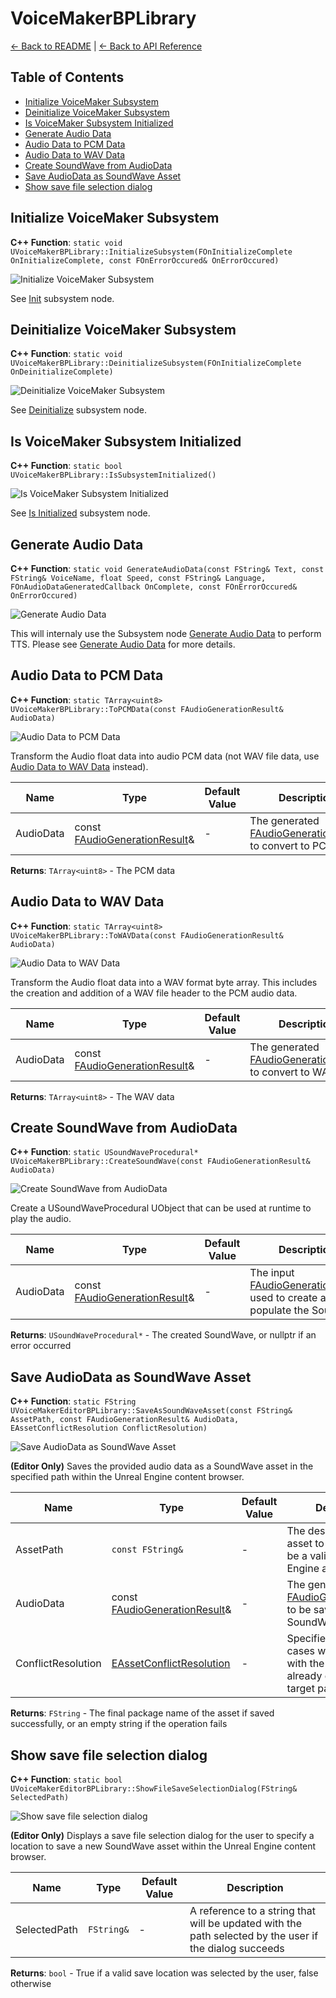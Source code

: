 # VoiceMakerBPLibrary

[← Back to README](README.md) | [← Back to API Reference](api_reference.md)

## Table of Contents
- [Initialize VoiceMaker Subsystem](#initialize-voicemaker-subsystem)
- [Deinitialize VoiceMaker Subsystem](#deinitialize-voicemaker-subsystem)
- [Is VoiceMaker Subsystem Initialized](#is-voicemaker-subsystem-initialized)
- [Generate Audio Data](#generate-audio-data)
- [Audio Data to PCM Data](#audio-data-to-pcm-data)
- [Audio Data to WAV Data](#audio-data-to-wav-data)
- [Create SoundWave from AudioData](#create-soundwave-from-audiodata)
- [Save AudioData as SoundWave Asset](#save-audiodata-as-soundwave-asset)
- [Show save file selection dialog](#show-save-file-selection-dialog)

## Initialize VoiceMaker Subsystem

**C++ Function**: `static void UVoiceMakerBPLibrary::InitializeSubsystem(FOnInitializeComplete OnInitializeComplete, const FOnErrorOccured& OnErrorOccured)`

![Initialize VoiceMaker Subsystem](res/library_init.png)

See [Init](subsystem.md#init) subsystem node.

## Deinitialize VoiceMaker Subsystem

**C++ Function**: `static void UVoiceMakerBPLibrary::DeinitializeSubsystem(FOnInitializeComplete OnDeinitializeComplete)`

![Deinitialize VoiceMaker Subsystem](res/library_deinit.png)

See [Deinitialize](subsystem.md#deinitialize) subsystem node.

## Is VoiceMaker Subsystem Initialized

**C++ Function**: `static bool UVoiceMakerBPLibrary::IsSubsystemInitialized()`

![Is VoiceMaker Subsystem Initialized](res/library_isinitialized.png)

See [Is Initialized](subsystem.md#is-initialized) subsystem node.

## Generate Audio Data

**C++ Function**: `static void GenerateAudioData(const FString& Text, const FString& VoiceName, float Speed, const FString& Language, FOnAudioDataGeneratedCallback OnComplete, const FOnErrorOccured& OnErrorOccured)`

![Generate Audio Data](res/library_generate.png)

This will internaly use the Subsystem node [Generate Audio Data](subsystem.md#generate-audio-data) to perform TTS. Please see [Generate Audio Data](subsystem.md#generate-audio-data) for more details.

## Audio Data to PCM Data

**C++ Function**: `static TArray<uint8> UVoiceMakerBPLibrary::ToPCMData(const FAudioGenerationResult& AudioData)`

![Audio Data to PCM Data](res/library_topcm.png)

Transform the Audio float data into audio PCM data (not WAV file data, use [Audio Data to WAV Data](#audio-data-to-wav-data) instead).

| Name | Type | Default Value | Description |
|------|------|---------------|-------------|
| AudioData | const [FAudioGenerationResult](api_reference.md#faudiogenerationresult)& | - | The generated [FAudioGenerationResult](api_reference.md#faudiogenerationresult) to convert to PCM data |

**Returns**: `TArray<uint8>` - The PCM data

## Audio Data to WAV Data

**C++ Function**: `static TArray<uint8> UVoiceMakerBPLibrary::ToWAVData(const FAudioGenerationResult& AudioData)`

![Audio Data to WAV Data](res/library_towav.png)

Transform the Audio float data into a WAV format byte array. This includes the creation and addition of a WAV file header to the PCM audio data.

| Name | Type | Default Value | Description |
|------|------|---------------|-------------|
| AudioData | const [FAudioGenerationResult](api_reference.md#faudiogenerationresult)& | - | The generated [FAudioGenerationResult](api_reference.md#faudiogenerationresult) to convert to WAV data |

**Returns**: `TArray<uint8>` - The WAV data

## Create SoundWave from AudioData

**C++ Function**: `static USoundWaveProcedural* UVoiceMakerBPLibrary::CreateSoundWave(const FAudioGenerationResult& AudioData)`

![Create SoundWave from AudioData](res/library_createsound.png)

Create a USoundWaveProcedural UObject that can be used at runtime to play the audio.

| Name | Type | Default Value | Description |
|------|------|---------------|-------------|
| AudioData | const [FAudioGenerationResult](api_reference.md#faudiogenerationresult)& | - | The input [FAudioGenerationResult](api_reference.md#faudiogenerationresult) used to create and populate the Sound |

**Returns**: `USoundWaveProcedural*` - The created SoundWave, or nullptr if an error occurred

## Save AudioData as SoundWave Asset

**C++ Function**: `static FString UVoiceMakerEditorBPLibrary::SaveAsSoundWaveAsset(const FString& AssetPath, const FAudioGenerationResult& AudioData, EAssetConflictResolution ConflictResolution)`

![Save AudioData as SoundWave Asset](res/library_saveasset.png)

**(Editor Only)** Saves the provided audio data as a SoundWave asset in the specified path within the Unreal Engine content browser.

| Name | Type | Default Value | Description |
|------|------|---------------|-------------|
| AssetPath | `const FString&` | - | The desired path for the asset to be saved. Must be a valid Unreal Engine asset path |
| AudioData | const [FAudioGenerationResult](api_reference.md#faudiogenerationresult)& | - | The generated [FAudioGenerationResult](api_reference.md#faudiogenerationresult) to be saved as a SoundWave asset |
| ConflictResolution | [EAssetConflictResolution](api_reference.md#eassetconflictresolution) | - | Specifies how to handle cases where an asset with the same name already exists at the target path |

**Returns**: `FString` - The final package name of the asset if saved successfully, or an empty string if the operation fails

## Show save file selection dialog

**C++ Function**: `static bool UVoiceMakerEditorBPLibrary::ShowFileSaveSelectionDialog(FString& SelectedPath)`

![Show save file selection dialog](res/library_savedialog.png)

**(Editor Only)** Displays a save file selection dialog for the user to specify a location to save a new SoundWave asset within the Unreal Engine content browser.

| Name | Type | Default Value | Description |
|------|------|---------------|-------------|
| SelectedPath | `FString&` | - | A reference to a string that will be updated with the path selected by the user if the dialog succeeds |

**Returns**: `bool` - True if a valid save location was selected by the user, false otherwise
